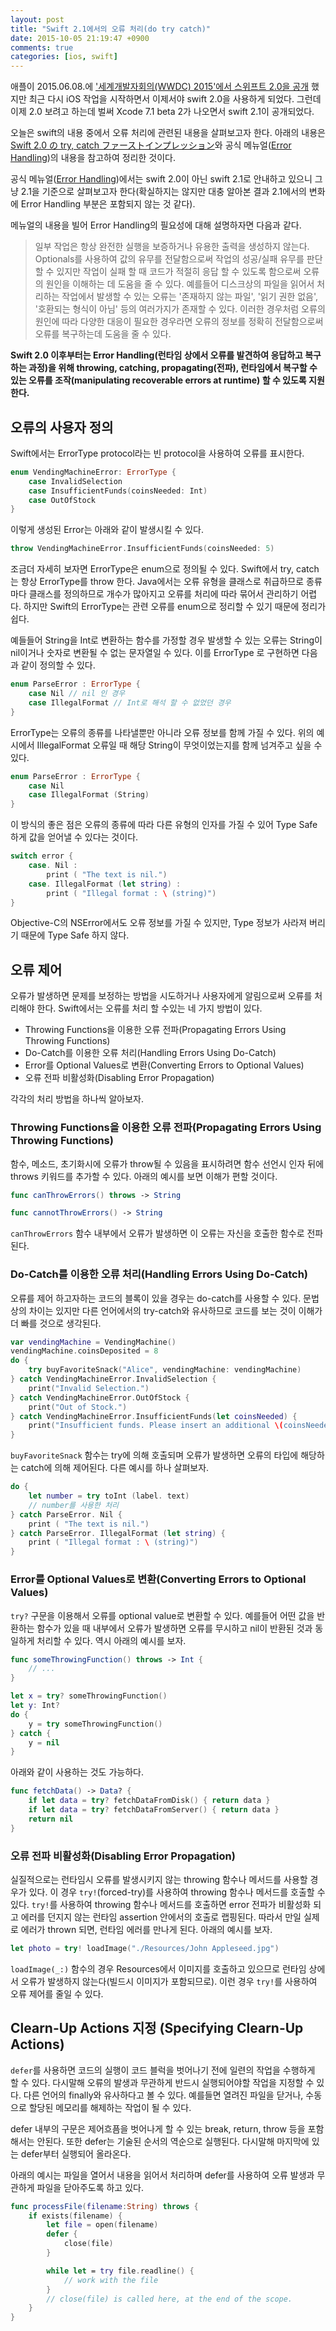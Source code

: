 ```yaml
---
layout: post
title: "Swift 2.1에서의 오류 처리(do try catch)"
date: 2015-10-05 21:19:47 +0900
comments: true
categories: [ios, swift]
---
```


애플이 2015.06.08.에 ['세계개발자회의(WWDC) 2015'에서 스위프트 2.0을 공개](https://developer.apple.com/swift/blog/?id=29) 했지만 최근 다시 iOS 작업을 시작하면서 이제서야 swift 2.0을 사용하게 되었다. 그런데 이제 2.0 보려고 하는데 벌써 Xcode 7.1 beta 2가 나오면서 swift 2.1이 공개되었다.

오늘은 swift의 내용 중에서 오류 처리에 관련된 내용을 살펴보고자 한다. 아래의 내용은 [Swift 2.0 の try, catch ファーストインプレッション](http://qiita.com/koher/items/0c60b13ff0fe93220210)와 공식 메뉴얼([Error Handling](https://developer.apple.com/library/prerelease/ios/documentation/Swift/Conceptual/Swift_Programming_Language/ErrorHandling.html))의 내용을 참고하여 정리한 것이다.

공식 메뉴얼([Error Handling](https://developer.apple.com/library/prerelease/ios/documentation/Swift/Conceptual/Swift_Programming_Language/ErrorHandling.html))에서는 swift 2.0이 아닌 swift 2.1로 안내하고 있으니 그냥 2.1을 기준으로 살펴보고자 한다(확실하지는 않지만 대충 알아본 결과 2.1에서의 변화에 Error Handling 부분은 포함되지 않는 것 같다).

메뉴얼의 내용을 빌어 Error Handling의 필요성에 대해 설명하자면 다음과 같다.

> 일부 작업은 항상 완전한 실행을 보증하거나 유용한 출력을 생성하지 않는다. Optionals를 사용하여 값의 유무를 전달함으로써 작업의 성공/실패 유무를 판단할 수 있지만 작업이 실패 할 때 코드가 적절히 응답 할 수 있도록 함으로써 오류의 원인을 이해하는 데 도움을 줄 수 있다. 예를들어 디스크상의 파일을 읽어서 처리하는 작업에서 발생할 수 있는 오류는 '존재하지 않는 파일', '읽기 권한 없음', '호환되는 형식이 아님' 등의 여러가지가 존재할 수 있다. 이러한 경우처럼 오류의 원인에 따라 다양한 대응이 필요한 경우라면 오류의 정보를 정확히 전달함으로써 오류를 복구하는데 도움을 줄 수 있다.

**Swift 2.0 이후부터는 Error Handling(런타임 상에서 오류를 발견하여 응답하고 복구하는 과정)을 위해 throwing, catching, propagating(전파), 런타임에서 복구할 수 있는 오류를 조작(manipulating recoverable errors at runtime) 할 수 있도록 지원한다.**

## 오류의 사용자 정의

Swift에서는 ErrorType protocol라는 빈 protocol을 사용하여 오류를 표시한다.

```swift
enum VendingMachineError: ErrorType {
    case InvalidSelection
    case InsufficientFunds(coinsNeeded: Int)
    case OutOfStock
}
```

이렇게 생성된 Error는 아래와 같이 발생시킬 수 있다.

```swift
throw VendingMachineError.InsufficientFunds(coinsNeeded: 5)
```

조금더 자세히 보자면 ErrorType은 enum으로 정의될 수 있다. Swift에서 try, catch는 항상 ErrorType를 throw 한다. Java에서는 오류 유형을 클래스로 취급하므로 종류마다 클래스를 정의하므로 개수가 많아지고 오류를 처리에 따라 묶어서 관리하기 어렵다. 하지만 Swift의 ErrorType는 관련 오류를 enum으로 정리할 수 있기 때문에 정리가 쉽다.

예들들어 String을 Int로 변환하는 함수를 가정할 경우 발생할 수 있는 오류는 String이 nil이거나 숫자로 변환될 수 없는 문자열일 수 있다. 이를 ErrorType 로 구현하면 다음과 같이 정의할 수 있다.

```swift
enum ParseError : ErrorType {
    case Nil // nil 인 경우
    case IllegalFormat // Int로 해석 할 수 없었던 경우
}
```

ErrorType는 오류의 종류를 나타낼뿐만 아니라 오류 정보를 함께 가질 수 있다.
위의 예시에서 IllegalFormat 오류일 때 해당 String이 무엇이었는지를 함께 넘겨주고 싶을 수 있다.

```swift
enum ParseError : ErrorType {
    case Nil
    case IllegalFormat (String)
}
```

이 방식의 좋은 점은 오류의 종류에 따라 다른 유형의 인자를 가질 수 있어 Type Safe하게 값을 얻어낼 수 있다는 것이다.

```swift
switch error {
    case. Nil :
	    print ( "The text is nil.")
    case. IllegalFormat (let string) :
    	print ( "Illegal format : \ (string)")
}
```

Objective-C의 NSError에서도 오류 정보를 가질 수 있지만, Type 정보가 사라져 버리기 때문에 Type Safe 하지 않다.

## 오류 제어

오류가 발생하면 문제를 보정하는 방법을 시도하거나 사용자에게 알림으로써 오류를 처리해야 한다. Swift에서는 오류를 처리 할 수있는 네 가지 방법이 있다.

* Throwing Functions을 이용한 오류 전파(Propagating Errors Using Throwing Functions)
* Do-Catch를 이용한 오류 처리(Handling Errors Using Do-Catch)
* Error를 Optional Values로 변환(Converting Errors to Optional Values)
* 오류 전파 비활성화(Disabling Error Propagation)

각각의 처리 방법을 하나씩 알아보자.

### Throwing Functions을 이용한 오류 전파(Propagating Errors Using Throwing Functions)

함수, 메소드, 초기화시에 오류가 throw될 수 있음을 표시하려면 함수 선언시 인자 뒤에 throws 키워드를 추가할 수 있다. 아래의 예시를 보면 이해가 편할 것이다.

```swift
func canThrowErrors() throws -> String

func cannotThrowErrors() -> String
```

`canThrowErrors` 함수 내부에서 오류가 발생하면 이 오류는 자신을 호출한 함수로 전파된다.

### Do-Catch를 이용한 오류 처리(Handling Errors Using Do-Catch)

오류를 제어 하고자하는 코드의 블록이 있을 경우는 do-catch를 사용할 수 있다. 문법 상의 차이는 있지만 다른 언어에서의 try-catch와 유사하므로 코드를 보는 것이 이해가 더 빠를 것으로 생각된다.

```swift
var vendingMachine = VendingMachine()
vendingMachine.coinsDeposited = 8
do {
    try buyFavoriteSnack("Alice", vendingMachine: vendingMachine)
} catch VendingMachineError.InvalidSelection {
    print("Invalid Selection.")
} catch VendingMachineError.OutOfStock {
    print("Out of Stock.")
} catch VendingMachineError.InsufficientFunds(let coinsNeeded) {
    print("Insufficient funds. Please insert an additional \(coinsNeeded) coins.")
}
```

`buyFavoriteSnack` 함수는 try에 의해 호출되며 오류가 발생하면 오류의 타입에 해당하는 catch에 의해 제어된다. 다른 예시를 하나 살펴보자.

```swift
do {
	let number = try toInt (label. text)
    // number를 사용한 처리
} catch ParseError. Nil {
	print ( "The text is nil.")
} catch ParseError. IllegalFormat (let string) {
	print ( "Illegal format : \ (string)")
}
```

### Error를 Optional Values로 변환(Converting Errors to Optional Values)

`try?` 구문을 이용해서 오류를 optional value로 변환할 수 있다. 예를들어 어떤 값을 반환하는 함수가 있을 때 내부에서 오류가 발생하면 오류를 무시하고 nil이 반환된 것과 동일하게 처리할 수 있다. 역시 아래의 예시를 보자.

```swift
func someThrowingFunction() throws -> Int {
    // ...
}

let x = try? someThrowingFunction()
let y: Int?
do {
    y = try someThrowingFunction()
} catch {
    y = nil
}
```

아래와 같이 사용하는 것도 가능하다.

```swift
func fetchData() -> Data? {
    if let data = try? fetchDataFromDisk() { return data }
    if let data = try? fetchDataFromServer() { return data }
    return nil
}
```

### 오류 전파 비활성화(Disabling Error Propagation)

실질적으로는 런타임시 오류를 발생시키지 않는 throwing 함수나 메서드를 사용할 경우가 있다. 이 경우 `try!`(forced-try)를 사용하여 throwing 함수나 메서드를 호출할 수 있다. `try!`를 사용하여 throwing 함수나 메서드를 호출하면 error 전파가 비활성화 되고 에러를 던지지 않는 런타임
assertion 안에서의 호출로 랩핑된다. 따라서 만일 실제로 에러가 thrown 되면, 런타임 에러를 만나게 된다. 아래의 예시를 보자.

```swift
let photo = try! loadImage("./Resources/John Appleseed.jpg")
```

`loadImage(_:)` 함수의 경우 Resources에서 이미지를 호출하고 있으므로 런타임 상에서 오류가 발생하지 않는다(빌드시 이미지가 포함되므로). 이런 경우 `try!`를 사용하여 오류 제어를 줄일 수 있다.

## Clearn-Up Actions 지정 (Specifying Clearn-Up Actions)

`defer`를 사용하면 코드의 실행이 코드 블럭을 벗어나기 전에 일련의 작업을 수행하게 할 수 있다. 다시말해 오류의 발생과 무관하게 반드시 실행되어야할 작업을 지정할 수 있다. 다른 언어의 finally와 유사하다고 볼 수 있다. 예를들면 열려진 파일을 닫거나, 수동으로 할당된 메모리를 해제하는 작업이 될 수 있다.

defer 내부의 구문은 제어흐픔을 벗어나게 할 수 있는 break, return, throw 등을 포함해서는 안된다. 또한 defer는 기술된 순서의 역순으로 실행된다. 다시말해 마지막에 있는 defer부터 실행되어 올라온다.

아래의 예시는 파일을 열어서 내용을 읽어서 처리하며 defer를 사용하여 오류 발생과 무관하게 파일을 닫아주도록 하고 있다.

```swift
func processFile(filename:String) throws {
    if exists(filename) {
        let file = open(filename)
        defer {
            close(file)
        }

        while let = try file.readline() {
            // work with the file
        }
        // close(file) is called here, at the end of the scope.
    }
}
```